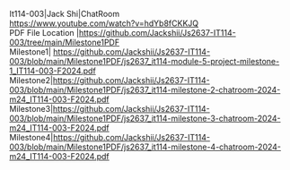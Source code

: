 It114-003|Jack Shi|ChatRoom <br />
https://www.youtube.com/watch?v=hdYb8fCKKJQ<br />
PDF File Location |https://github.com/Jackshii/Js2637-IT114-003/tree/main/Milestone1PDF<br />
Milestone1| https://github.com/Jackshii/Js2637-IT114-003/blob/main/Milestone1PDF/js2637_it114-module-5-project-milestone-1_IT114-003-F2024.pdf <br />
Milestone2|https://github.com/Jackshii/Js2637-IT114-003/blob/main/Milestone1PDF/js2637_it114-milestone-2-chatroom-2024-m24_IT114-003-F2024.pdf<br />
Milestone3|https://github.com/Jackshii/Js2637-IT114-003/blob/main/Milestone1PDF/js2637_it114-milestone-3-chatroom-2024-m24_IT114-003-F2024.pdf<br />
Milestone4|https://github.com/Jackshii/Js2637-IT114-003/blob/main/Milestone1PDF/js2637_it114-milestone-4-chatroom-2024-m24_IT114-003-F2024.pdf<br />
